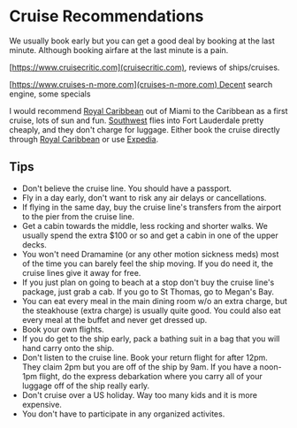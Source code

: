 # Cruise Recommendations

We usually book early but you can get a good deal by booking at the last minute. Although booking airfare at the last minute is a pain.

[https://www.cruisecritic.com](cruisecritic.com), reviews of ships/cruises.

[https://www.cruises-n-more.com](cruises-n-more.com) Decent search engine, some specials

I would recommend [Royal Caribbean](https://www.royalcaribbean.com) out of Miami to the Caribbean as a first cruise, lots of sun and fun. [Southwest](https://www.southwest.com) flies into Fort Lauderdale pretty cheaply, and they don't charge for luggage.
Either book the cruise directly through [Royal Caribbean](https://www.royalcaribbean.com) or use [Expedia](https://www.expedia.com).

## Tips

* Don't believe the cruise line. You should have a passport.
* Fly in a day early, don't want to risk any air delays or cancellations.
* If flying in the same day, buy the cruise line's transfers from the airport to the pier from the cruise line.
* Get a cabin towards the middle, less rocking and shorter walks. We usually spend the extra $100 or so and get a cabin in one of the upper decks.
* You won't need Dramamine (or any other motion sickness meds) most of the time you can barely feel the ship moving. If you do need it, the cruise lines give it away for free.
* If you just plan on going to beach at a stop don't buy the cruise line's package, just grab a cab. If you go to St Thomas, go to Megan's Bay.
* You can eat every meal in the main dining room w/o an extra charge, but the steakhouse (extra charge) is usually quite good. You could also eat every meal at the buffet and never get dressed up.
* Book your own flights.
* If you do get to the ship early, pack a bathing suit in a bag that you will hand carry onto the ship.
* Don't listen to the cruise line. Book your return flight for after 12pm. They claim 2pm but you are off of the ship by 9am. If you have a noon-1pm flight, do the express debarkation where you carry all of your luggage off of the ship really early.
* Don't cruise over a US holiday. Way too many kids and it is more expensive.
* You don't have to participate in any organized activites.
